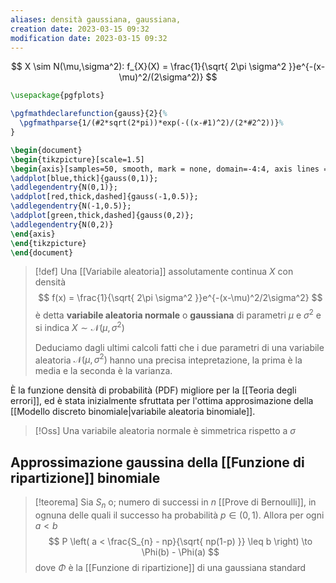 ```yaml
---
aliases: densità gaussiana, gaussiana, 
creation date: 2023-03-15 09:32
modification date: 2023-03-15 09:32
---
```





$$
X \sim N(\mu,\sigma^2): f_{X}(X) = \frac{1}{\sqrt{ 2\pi \sigma^2 }}e^{-(x-\mu)^2/(2\sigma^2)}
$$

```tikz
\usepackage{pgfplots}

\pgfmathdeclarefunction{gauss}{2}{%
  \pgfmathparse{1/(#2*sqrt(2*pi))*exp(-((x-#1)^2)/(2*#2^2))}%
}

\begin{document}
\begin{tikzpicture}[scale=1.5]
\begin{axis}[samples=50, smooth, mark = none, domain=-4:4, axis lines = left]
\addplot[blue,thick]{gauss(0,1)};
\addlegendentry{N(0,1)};
\addplot[red,thick,dashed]{gauss(-1,0.5)};
\addlegendentry{N(-1,0.5)};
\addplot[green,thick,dashed]{gauss(0,2)};
\addlegendentry{N(0,2)}
\end{axis}
\end{tikzpicture}
\end{document}
```

>[!def]
>Una [[Variabile aleatoria]] assolutamente continua $X$ con densità
>$$ f(x) = \frac{1}{\sqrt{ 2\pi \sigma^2 }}e^{-(x-\mu)^2/2\sigma^2} $$
>è detta **variabile aleatoria normale** o **gaussiana** di parametri $\mu$ e $\sigma^2$ e si indica $X \sim \mathcal{N}(\mu,\sigma^2)$
>
>Deduciamo dagli ultimi calcoli fatti che i due parametri di una variabile aleatoria $\mathcal{N}(\mu,\sigma^2)$ hanno una precisa intepretazione, la prima è la media e la seconda è la varianza.

È la funzione densità di probabilità (PDF) migliore per la [[Teoria degli errori]], ed è stata inizialmente sfruttata per l'ottima approsimazione della [[Modello discreto binomiale|variabile aleatoria binomiale]].

>[!Oss]
>Una variabile aleatoria normale è simmetrica rispetto a $\sigma$

## Approssimazione gaussina della [[Funzione di ripartizione]] binomiale

>[!teorema]
>Sia $S_{n}$ o; numero di successi in $n$ [[Prove di Bernoulli]], in ognuna delle quali il successo ha probabilità $p \in (0,1)$. Allora per ogni $a < b$
> $$
> P \left( a < \frac{S_{n} - np}{\sqrt{ np(1-p) }} \leq b \right)  \to \Phi(b) - \Phi(a)
>$$
>dove $\Phi$ è la [[Funzione di ripartizione]] di una gaussiana standard